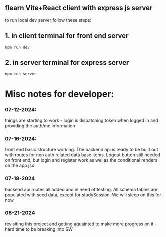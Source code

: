 ## flearn Vite+React client with express js server

to run local dev server follow these steps:

## 1. in client terminal for front end server

```
npm run dev
```

## 2. in server terminal for express server

```
npm run server
```

# Misc notes for developer:

### 07-12-2024:

things are starting to work - login is dispatching token when logged in and providing the auth/me information

### 07-16-2024:

front end basic structure working. The backend api is ready to be built out with routes for non auth related data base items. Logout button still needed on front end, but login and register work as wel as the conditional renders on the app.jsx

### 07-18-2024

backend api routes all added and in need of testing. All schema tables are populated with seed data, except for studySession. We will sleep on this for now

### 08-21-2024

revisiting this project and getting aquainted to make more progress on it - hard time to be breaking into SW